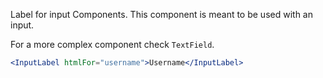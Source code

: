 Label for input Components. This component is meant to be used with an input.

For a more complex component check `TextField`.

```jsx
<InputLabel htmlFor="username">Username</InputLabel>
```
